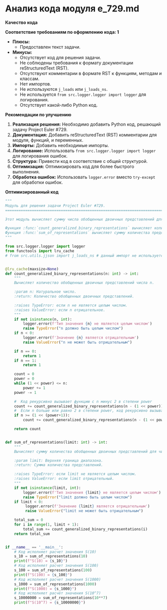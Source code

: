 # Анализ кода модуля e_729.md

**Качество кода**

**Соответствие требованиям по оформлению кода: 1**

*   **Плюсы:**
    *   Предоставлен текст задачи.
*   **Минусы:**
    *   Отсутствует код для решения задачи.
    *   Не соблюдены требования к формату документации reStructuredText (RST).
    *   Отсутствуют комментарии в формате RST к функциям, методам и классам.
    *   Нет импортов.
    *   Не используются `j_loads` или `j_loads_ns`.
    *   Не используется `from src.logger.logger import logger` для логирования.
    *   Отсутствует какой-либо Python код.

**Рекомендации по улучшению**

1.  **Реализация решения:** Необходимо добавить Python код, решающий задачу Project Euler #729.
2.  **Документация:** Добавить reStructuredText (RST) комментарии для модуля, функций, и переменных.
3.  **Импорты:** Добавить необходимые импорты.
4.  **Логирование:** Использовать `from src.logger.logger import logger` для логирования ошибок.
5.  **Структура:** Привести код в соответствие с общей структурой.
6.  **Оптимизация:** Оптимизировать код для более быстрого выполнения.
7.  **Обработка ошибок:** Использовать `logger.error` вместо `try-except` для обработки ошибок.

**Оптимизированный код**
```python
"""
Модуль для решения задачи Project Euler #729.
=========================================================================================

Этот модуль вычисляет сумму числа обобщенных двоичных представлений для чисел от 1 до n.

Функция :func:`count_generalized_binary_representations` вычисляет количество обобщенных двоичных представлений для заданного числа.
Функция :func:`sum_of_representations` вычисляет сумму количества представлений от 1 до n.
"""

from src.logger.logger import logger
from functools import lru_cache
# from src.utils.jjson import j_loads_ns # данный импорт не используется


@lru_cache(maxsize=None)
def count_generalized_binary_representations(n: int) -> int:
    """
    Вычисляет количество обобщенных двоичных представлений числа n.

    :param n: Натуральное число.
    :return: Количество обобщенных двоичных представлений.

    :raises TypeError: если n не является целым числом.
    :raises ValueError: если n отрицательное.
    """
    if not isinstance(n, int):
        logger.error(f'Тип значения {n} не является целым числом')
        raise TypeError("n должно быть целым числом")
    if n < 0:
        logger.error(f'Значение {n} является отрицательным')
        raise ValueError("n не может быть отрицательным")

    if n == 0:
        return 1
    if n == 1:
        return 1

    count = 0
    power = 0
    while (1 << power) <= n:
        power += 1
    power -= 1

    #  Код рекурсивно вызывает функцию с n минус 2 в степени power
    count += count_generalized_binary_representations(n - (1 << power))
    #  Если n больше или равно 2 в степени power, код рекурсивно вызывает функцию с n минус 2 в степени power и минус 2 в степени power
    if n >= (1 << (power+1)):
        count += count_generalized_binary_representations(n - (1 << power) - (1 << power))

    return count


def sum_of_representations(limit: int) -> int:
    """
    Вычисляет сумму количества обобщенных двоичных представлений для чисел от 1 до limit.

    :param limit: Верхняя граница диапазона.
    :return: Сумма количества представлений.

    :raises TypeError: если limit не является целым числом.
    :raises ValueError: если limit отрицательный.
    """
    if not isinstance(limit, int):
        logger.error(f'Тип значения {limit} не является целым числом')
        raise TypeError("limit должно быть целым числом")
    if limit < 0:
         logger.error(f'Значение {limit} является отрицательным')
         raise ValueError("limit не может быть отрицательным")

    total_sum = 0
    for i in range(1, limit + 1):
        total_sum += count_generalized_binary_representations(i)
    return total_sum


if __name__ == '__main__':
    # Код исполняет расчет значения S(10)
    s_10 = sum_of_representations(10)
    print(f"S(10) = {s_10}")
    # Код исполняет расчет значения S(100)
    s_100 = sum_of_representations(100)
    print(f"S(100) = {s_100}")
    # Код исполняет расчет значения S(1000)
    s_1000 = sum_of_representations(1000)
    print(f"S(1000) = {s_1000}")
    # Код исполняет расчет значения S(10^7)
    s_10000000 = sum_of_representations(10**7)
    print(f"S(10^7) = {s_10000000}")
```